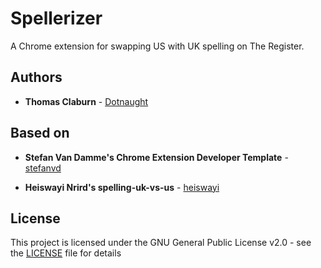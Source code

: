 # Spellerizer

A Chrome extension for swapping US with UK spelling on The Register.

## Authors

- **Thomas Claburn** - [Dotnaught](https://github.com/Dotnaught)

## Based on 

- **Stefan Van Damme's Chrome Extension Developer Template** - [stefanvd](https://github.com/stefanvd/browser-extension-starter-template/)

- **Heiswayi Nrird's spelling-uk-vs-us** - [heiswayi
](https://github.com/heiswayi/spelling-uk-vs-us/)

## License

This project is licensed under the GNU General Public
License v2.0 - see the [LICENSE](LICENSE) file for details
